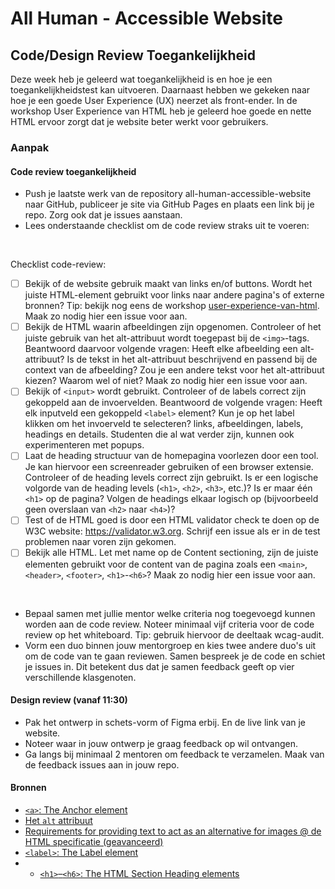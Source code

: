 # All Human - Accessible Website

## Code/Design Review Toegankelijkheid
Deze week heb je geleerd wat toegankelijkheid is en hoe je een toegankelijkheidstest kan uitvoeren. 
Daarnaast hebben we gekeken naar hoe je een goede User Experience (UX) neerzet als front-ender. In de workshop User Experience van HTML heb je geleerd hoe goede en nette HTML ervoor zorgt dat je website beter werkt voor gebruikers. 

### Aanpak

#### Code review toegankelijkheid
- Push je laatste werk van de repository all-human-accessible-website naar GitHub, publiceer je site via GitHub Pages en plaats een link bij je repo. Zorg ook dat je issues aanstaan.
- Lees onderstaande checklist om de code review straks uit te voeren:

<br/>

Checklist code-review:
- [ ] Bekijk of de website gebruik maakt van links en/of buttons. Wordt het juiste HTML-element gebruikt voor links naar andere pagina's of externe bronnen? Tip: bekijk nog eens de workshop [user-experience-van-html](https://github.com/fdnd-task/all-human-accessible-website/blob/main/docs/user-experience-van-html.md#links). Maak zo nodig hier een issue voor aan.
- [ ] Bekijk de HTML waarin afbeeldingen zijn opgenomen. Controleer of het juiste gebruik van het alt-attribuut wordt toegepast bij de `<img>`-tags. Beantwoord daarvoor volgende vragen: Heeft elke afbeelding een alt-attribuut? Is de tekst in het alt-attribuut beschrijvend en passend bij de context van de afbeelding? Zou je een andere tekst voor het alt-attribuut kiezen? Waarom wel of niet? Maak zo nodig hier een issue voor aan.
- [ ] Bekijk of `<input>` wordt gebruikt. Controleer of de labels correct zijn gekoppeld aan de invoervelden. Beantwoord de volgende vragen: Heeft elk inputveld een gekoppeld `<label>` element? Kun je op het label klikken om het invoerveld te selecteren? 
links, afbeeldingen, labels, headings en details. Studenten die al wat verder zijn, kunnen ook experimenteren met popups.
- [ ] Laat de heading structuur van de homepagina voorlezen door een tool. Je kan hiervoor een screenreader gebruiken of een browser extensie. Controleer of de heading levels correct zijn gebruikt. Is er een logische volgorde van de heading levels (`<h1>`, `<h2>`, `<h3>`, etc.)? Is er maar één `<h1>` op de pagina? Volgen de headings elkaar logisch op (bijvoorbeeld geen overslaan van `<h2>` naar `<h4>`)?
- [ ] Test of de HTML goed is door een HTML validator check te doen op de W3C website: https://validator.w3.org. Schrijf een issue als er in de test problemen naar voren zijn gekomen. 
- [ ] Bekijk alle HTML. Let met name op de Content sectioning, zijn de juiste elementen gebruikt voor de content van de pagina zoals een `<main>`, `<header>`, `<footer>`, `<h1>`-`<h6>`? Maak zo nodig hier een issue voor aan.
<br/>

- Bepaal samen met jullie mentor welke criteria nog toegevoegd kunnen worden aan de code review. Noteer minimaal vijf criteria voor de code review op het whiteboard. Tip: gebruik hiervoor de deeltaak wcag-audit.
- Vorm een duo binnen jouw mentorgroep en kies twee andere duo's uit om de code van te gaan reviewen. Samen bespreek je de code en schiet je issues in. Dit betekent dus dat je samen feedback geeft op vier verschillende klasgenoten. 

#### Design review (vanaf 11:30)
- Pak het ontwerp in schets-vorm of Figma erbij. En de live link van je website.
- Noteer waar in jouw ontwerp je graag feedback op wil ontvangen.
- Ga langs bij minimaal 2 mentoren om feedback te verzamelen. Maak van de feedback issues aan in jouw repo. 

#### Bronnen

- [`<a>`: The Anchor element](https://developer.mozilla.org/en-US/docs/Web/HTML/Element/a)
- [Het `alt` attribuut](https://developer.mozilla.org/en-US/docs/Web/API/HTMLImageElement/alt#usage_notes)
- [Requirements for providing text to act as an alternative for images @ de HTML specificatie (geavanceerd)](https://html.spec.whatwg.org/multipage/images.html#alt)
- [`<label>`: The Label element](https://developer.mozilla.org/en-US/docs/Web/HTML/Element/label)
- - [`<h1>`–`<h6>`: The HTML Section Heading elements](https://developer.mozilla.org/en-US/docs/Web/HTML/Element/Heading_Elements)



<!-- 
In de code en design review de "UX van HTML" workshop laten terugkomen 

En misschien studenten optioneel om design feedback laten vragen? Moeten ze zelf bedenken waar ze feedback op willen en dan naar 2 mensen stappen

-->



